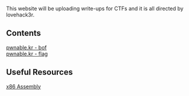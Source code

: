 This website will be uploading write-ups for CTFs and it is all directed by lovehack3r.

## Contents
<a href="pwnable.kr_bof.md">pwnable.kr - bof</a><br>
<a href="pwnablekr_flag.md">pwnable.kr - flag</a>




## Useful Resources
<a href="https://www.cs.virginia.edu/~evans/cs216/guides/x86.html">x86 Assembly</a>
